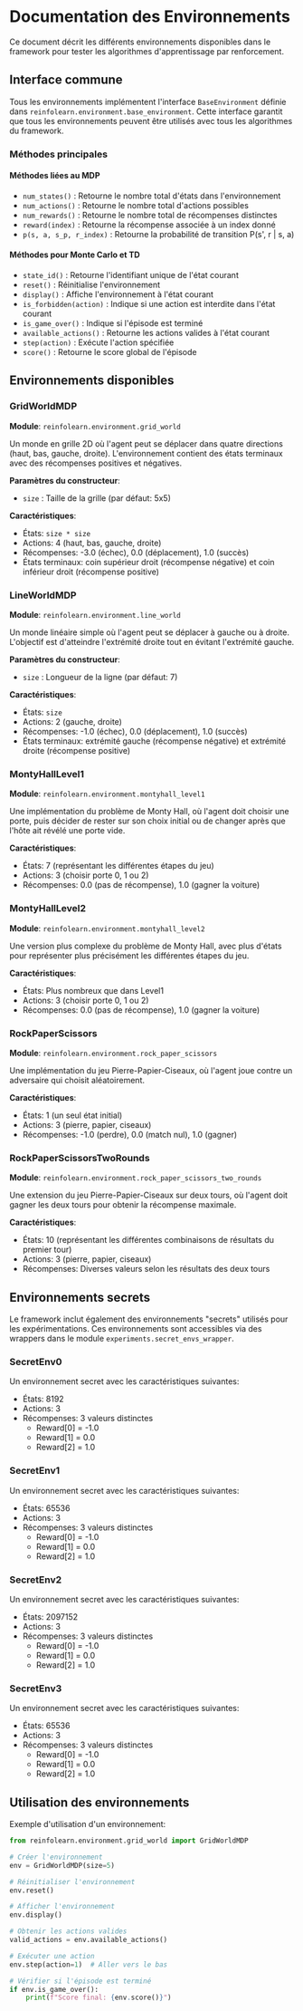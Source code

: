 # Documentation des Environnements

Ce document décrit les différents environnements disponibles dans le framework pour tester les algorithmes d'apprentissage par renforcement.

## Interface commune

Tous les environnements implémentent l'interface `BaseEnvironment` définie dans `reinfolearn.environment.base_environment`. Cette interface garantit que tous les environnements peuvent être utilisés avec tous les algorithmes du framework.

### Méthodes principales

#### Méthodes liées au MDP
- `num_states()` : Retourne le nombre total d'états dans l'environnement
- `num_actions()` : Retourne le nombre total d'actions possibles
- `num_rewards()` : Retourne le nombre total de récompenses distinctes
- `reward(index)` : Retourne la récompense associée à un index donné
- `p(s, a, s_p, r_index)` : Retourne la probabilité de transition P(s', r | s, a)

#### Méthodes pour Monte Carlo et TD
- `state_id()` : Retourne l'identifiant unique de l'état courant
- `reset()` : Réinitialise l'environnement
- `display()` : Affiche l'environnement à l'état courant
- `is_forbidden(action)` : Indique si une action est interdite dans l'état courant
- `is_game_over()` : Indique si l'épisode est terminé
- `available_actions()` : Retourne les actions valides à l'état courant
- `step(action)` : Exécute l'action spécifiée
- `score()` : Retourne le score global de l'épisode

## Environnements disponibles

### GridWorldMDP

**Module**: `reinfolearn.environment.grid_world`

Un monde en grille 2D où l'agent peut se déplacer dans quatre directions (haut, bas, gauche, droite). L'environnement contient des états terminaux avec des récompenses positives et négatives.

**Paramètres du constructeur**:
- `size` : Taille de la grille (par défaut: 5x5)

**Caractéristiques**:
- États: `size * size`
- Actions: 4 (haut, bas, gauche, droite)
- Récompenses: -3.0 (échec), 0.0 (déplacement), 1.0 (succès)
- États terminaux: coin supérieur droit (récompense négative) et coin inférieur droit (récompense positive)

### LineWorldMDP

**Module**: `reinfolearn.environment.line_world`

Un monde linéaire simple où l'agent peut se déplacer à gauche ou à droite. L'objectif est d'atteindre l'extrémité droite tout en évitant l'extrémité gauche.

**Paramètres du constructeur**:
- `size` : Longueur de la ligne (par défaut: 7)

**Caractéristiques**:
- États: `size`
- Actions: 2 (gauche, droite)
- Récompenses: -1.0 (échec), 0.0 (déplacement), 1.0 (succès)
- États terminaux: extrémité gauche (récompense négative) et extrémité droite (récompense positive)

### MontyHallLevel1

**Module**: `reinfolearn.environment.montyhall_level1`

Une implémentation du problème de Monty Hall, où l'agent doit choisir une porte, puis décider de rester sur son choix initial ou de changer après que l'hôte ait révélé une porte vide.

**Caractéristiques**:
- États: 7 (représentant les différentes étapes du jeu)
- Actions: 3 (choisir porte 0, 1 ou 2)
- Récompenses: 0.0 (pas de récompense), 1.0 (gagner la voiture)

### MontyHallLevel2

**Module**: `reinfolearn.environment.montyhall_level2`

Une version plus complexe du problème de Monty Hall, avec plus d'états pour représenter plus précisément les différentes étapes du jeu.

**Caractéristiques**:
- États: Plus nombreux que dans Level1
- Actions: 3 (choisir porte 0, 1 ou 2)
- Récompenses: 0.0 (pas de récompense), 1.0 (gagner la voiture)

### RockPaperScissors

**Module**: `reinfolearn.environment.rock_paper_scissors`

Une implémentation du jeu Pierre-Papier-Ciseaux, où l'agent joue contre un adversaire qui choisit aléatoirement.

**Caractéristiques**:
- États: 1 (un seul état initial)
- Actions: 3 (pierre, papier, ciseaux)
- Récompenses: -1.0 (perdre), 0.0 (match nul), 1.0 (gagner)

### RockPaperScissorsTwoRounds

**Module**: `reinfolearn.environment.rock_paper_scissors_two_rounds`

Une extension du jeu Pierre-Papier-Ciseaux sur deux tours, où l'agent doit gagner les deux tours pour obtenir la récompense maximale.

**Caractéristiques**:
- États: 10 (représentant les différentes combinaisons de résultats du premier tour)
- Actions: 3 (pierre, papier, ciseaux)
- Récompenses: Diverses valeurs selon les résultats des deux tours

## Environnements secrets

Le framework inclut également des environnements "secrets" utilisés pour les expérimentations. Ces environnements sont accessibles via des wrappers dans le module `experiments.secret_envs_wrapper`.

### SecretEnv0

Un environnement secret avec les caractéristiques suivantes:
- États: 8192
- Actions: 3
- Récompenses: 3 valeurs distinctes
  - Reward[0] = -1.0
  - Reward[1] = 0.0
  - Reward[2] = 1.0

### SecretEnv1

Un environnement secret avec les caractéristiques suivantes:
- États: 65536
- Actions: 3
- Récompenses: 3 valeurs distinctes
  - Reward[0] = -1.0
  - Reward[1] = 0.0
  - Reward[2] = 1.0

### SecretEnv2

Un environnement secret avec les caractéristiques suivantes:
- États: 2097152
- Actions: 3
- Récompenses: 3 valeurs distinctes
  - Reward[0] = -1.0
  - Reward[1] = 0.0
  - Reward[2] = 1.0

### SecretEnv3

Un environnement secret avec les caractéristiques suivantes:
- États: 65536
- Actions: 3
- Récompenses: 3 valeurs distinctes
  - Reward[0] = -1.0
  - Reward[1] = 0.0
  - Reward[2] = 1.0

## Utilisation des environnements

Exemple d'utilisation d'un environnement:

```python
from reinfolearn.environment.grid_world import GridWorldMDP

# Créer l'environnement
env = GridWorldMDP(size=5)

# Réinitialiser l'environnement
env.reset()

# Afficher l'environnement
env.display()

# Obtenir les actions valides
valid_actions = env.available_actions()

# Exécuter une action
env.step(action=1)  # Aller vers le bas

# Vérifier si l'épisode est terminé
if env.is_game_over():
    print(f"Score final: {env.score()}")
```